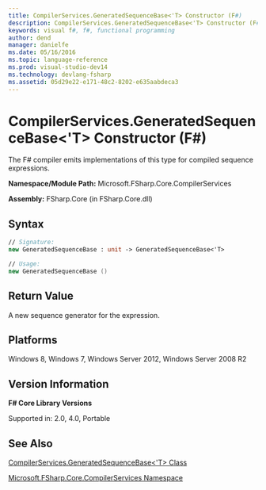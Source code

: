 ```yaml
---
title: CompilerServices.GeneratedSequenceBase<'T> Constructor (F#)
description: CompilerServices.GeneratedSequenceBase<'T> Constructor (F#)
keywords: visual f#, f#, functional programming
author: dend
manager: danielfe
ms.date: 05/16/2016
ms.topic: language-reference
ms.prod: visual-studio-dev14
ms.technology: devlang-fsharp
ms.assetid: 05d29e22-e171-48c2-8202-e635aabdeca3 
---
```


# CompilerServices.GeneratedSequenceBase<'T> Constructor (F#)

The F# compiler emits implementations of this type for compiled sequence expressions.

**Namespace/Module Path:** Microsoft.FSharp.Core.CompilerServices

**Assembly:** FSharp.Core (in FSharp.Core.dll)


## Syntax

```fsharp
// Signature:
new GeneratedSequenceBase : unit -> GeneratedSequenceBase<'T>

// Usage:
new GeneratedSequenceBase ()
```

## Return Value
A new sequence generator for the expression.

## Platforms
Windows 8, Windows 7, Windows Server 2012, Windows Server 2008 R2


## Version Information
**F# Core Library Versions**

Supported in: 2.0, 4.0, Portable

## See Also
[CompilerServices.GeneratedSequenceBase&#60;'T&#62; Class](CompilerServices.GeneratedSequenceBase%5B%27T%5D-Class-%5BFSharp%5D.md)

[Microsoft.FSharp.Core.CompilerServices Namespace](Microsoft.FSharp.Core.CompilerServices-Namespace-%5BFSharp%5D.md)